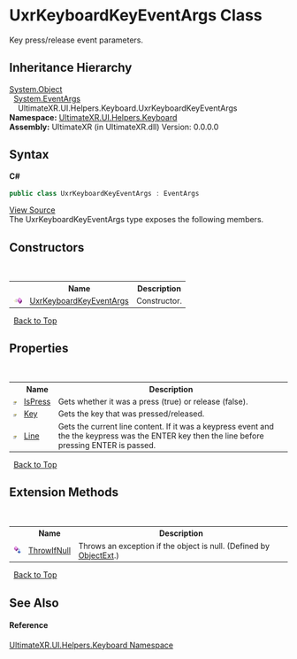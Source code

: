 # UxrKeyboardKeyEventArgs Class
 

Key press/release event parameters.


## Inheritance Hierarchy
<a href="https://docs.microsoft.com/dotnet/api/system.object" target="_blank" rel="noopener noreferrer">System.Object</a><br />&nbsp;&nbsp;<a href="https://docs.microsoft.com/dotnet/api/system.eventargs" target="_blank" rel="noopener noreferrer">System.EventArgs</a><br />&nbsp;&nbsp;&nbsp;&nbsp;UltimateXR.UI.Helpers.Keyboard.UxrKeyboardKeyEventArgs<br />
**Namespace:**&nbsp;<a href="N_UltimateXR_UI_Helpers_Keyboard">UltimateXR.UI.Helpers.Keyboard</a><br />**Assembly:**&nbsp;UltimateXR (in UltimateXR.dll) Version: 0.0.0.0

## Syntax

**C#**<br />
``` C#
public class UxrKeyboardKeyEventArgs : EventArgs
```

<a href="UltimateXR/Scripts/UI/Helpers/Keyboard/UxrKeyboardKeyEventArgs.cs" rel="noopener noreferrer" title="View the source code">View Source</a><br />
The UxrKeyboardKeyEventArgs type exposes the following members.


## Constructors
&nbsp;<table><tr><th></th><th>Name</th><th>Description</th></tr><tr><td>![Public method](media/pubmethod.gif "Public method")</td><td><a href="M_UltimateXR_UI_Helpers_Keyboard_UxrKeyboardKeyEventArgs__ctor">UxrKeyboardKeyEventArgs</a></td><td>
Constructor.</td></tr></table>&nbsp;
<a href="#uxrkeyboardkeyeventargs-class">Back to Top</a>

## Properties
&nbsp;<table><tr><th></th><th>Name</th><th>Description</th></tr><tr><td>![Public property](media/pubproperty.gif "Public property")</td><td><a href="P_UltimateXR_UI_Helpers_Keyboard_UxrKeyboardKeyEventArgs_IsPress">IsPress</a></td><td>
Gets whether it was a press (true) or release (false).</td></tr><tr><td>![Public property](media/pubproperty.gif "Public property")</td><td><a href="P_UltimateXR_UI_Helpers_Keyboard_UxrKeyboardKeyEventArgs_Key">Key</a></td><td>
Gets the key that was pressed/released.</td></tr><tr><td>![Public property](media/pubproperty.gif "Public property")</td><td><a href="P_UltimateXR_UI_Helpers_Keyboard_UxrKeyboardKeyEventArgs_Line">Line</a></td><td>
Gets the current line content. If it was a keypress event and the the keypress was the ENTER key then the line before pressing ENTER is passed.</td></tr></table>&nbsp;
<a href="#uxrkeyboardkeyeventargs-class">Back to Top</a>

## Extension Methods
&nbsp;<table><tr><th></th><th>Name</th><th>Description</th></tr><tr><td>![Public Extension Method](media/pubextension.gif "Public Extension Method")</td><td><a href="M_UltimateXR_Extensions_System_ObjectExt_ThrowIfNull">ThrowIfNull</a></td><td>
Throws an exception if the object is null.
 (Defined by <a href="T_UltimateXR_Extensions_System_ObjectExt">ObjectExt</a>.)</td></tr></table>&nbsp;
<a href="#uxrkeyboardkeyeventargs-class">Back to Top</a>

## See Also


#### Reference
<a href="N_UltimateXR_UI_Helpers_Keyboard">UltimateXR.UI.Helpers.Keyboard Namespace</a><br />